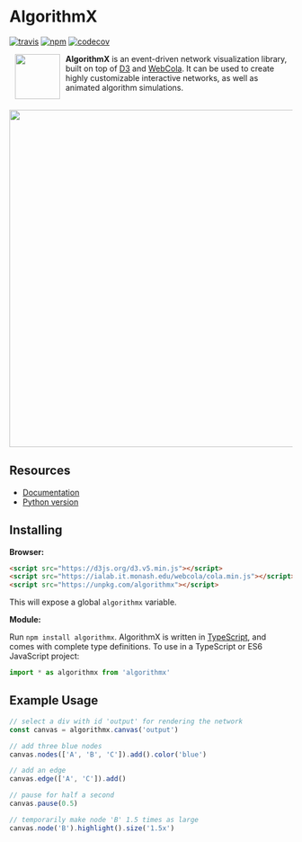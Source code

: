 # AlgorithmX

[![travis](https://travis-ci.com/algrx/algorithmx.svg)](https://travis-ci.com/algrx/algorithmx)
[![npm](https://img.shields.io/npm/v/algorithmx.svg)](https://www.npmjs.com/package/algorithmx)
[![codecov](https://codecov.io/gh/algrx/algorithmx/branch/master/graph/badge.svg)](https://codecov.io/gh/algrx/algorithmx)

<img src="https://raw.githubusercontent.com/algrx/algorithmx/master/img/logo.svg?sanitize=true" align="left" hspace="10" width="80px">

**AlgorithmX** is an event-driven network visualization library, built on top of <a href="https://github.com/d3/d3">D3</a> and <a href="https://github.com/tgdwyer/WebCola">WebCola</a>. It can be used to create highly customizable interactive networks, as well as animated algorithm simulations.
<br><br>

<img src="https://raw.githubusercontent.com/algrx/algorithmx/master/img/example.svg?sanitize=true" align="center" width="600px">

## Resources
  - <a href='https://algrx.github.io/algorithmx/docs/js'>Documentation</a>
  - <a href="https://github.com/algrx/algorithmx-python">Python version</a>

## Installing

**Browser:**

```html
<script src="https://d3js.org/d3.v5.min.js"></script>
<script src="https://ialab.it.monash.edu/webcola/cola.min.js"></script>
<script src="https://unpkg.com/algorithmx"></script>
```
This will expose a global `algorithmx` variable.

**Module:**

Run `npm install algorithmx`. AlgorithmX is written in <a href="https://www.typescriptlang.org/">TypeScript</a>, and comes with complete type definitions. To use in a TypeScript or ES6 JavaScript project:
```javascript
import * as algorithmx from 'algorithmx'
```

## Example Usage

```js
// select a div with id 'output' for rendering the network
const canvas = algorithmx.canvas('output')

// add three blue nodes
canvas.nodes(['A', 'B', 'C']).add().color('blue')

// add an edge
canvas.edge(['A', 'C']).add()

// pause for half a second
canvas.pause(0.5)

// temporarily make node 'B' 1.5 times as large
canvas.node('B').highlight().size('1.5x')
```

